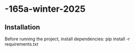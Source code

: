 # -165a-winter-2025
## Installation
Before running the project, install dependencies:
pip install -r requirements.txt
